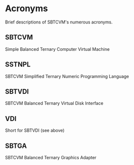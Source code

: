 # Acronyms
Brief descriptions of SBTCVM's numerous acronyms.
## SBTCVM
Simple Balanced Ternary Computer Virtual Machine

## SSTNPL
SBTCVM Simplified Ternary Numeric Programming Language

## SBTVDI
SBTCVM Balanced Ternary Virtual Disk Interface

## VDI
Short for SBTVDI (see above)

## SBTGA
SBTCVM Balanced Ternary Graphics Adapter
